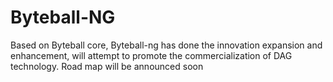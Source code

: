 # Byteball-NG
Based on Byteball core, Byteball-ng has done the innovation expansion and enhancement, will attempt to promote the commercialization of DAG technology. Road map will be announced soon
